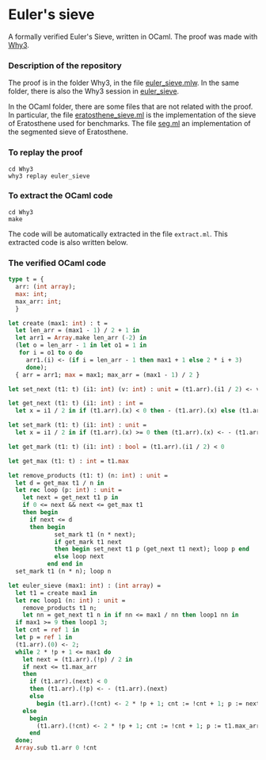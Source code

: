 Euler's sieve
================

A formally verified Euler's Sieve, written in OCaml.
The proof was made with [Why3](http://why3.lri.fr/).

### Description of the repository

The proof is in the folder Why3, in the file
[euler_sieve.mlw](/Why3/euler_sieve.mlw).
In the same folder, there is also the Why3 session in
[euler_sieve](/Why3/euler_sieve/).

In the OCaml folder, there are some files that are not related with the proof.
In particular, the file
[eratosthene_sieve.ml](/OCaml/eratosthene_sieve.ml) is the
implementation of the sieve of Eratosthene used for benchmarks.
The file [seg.ml](/OCaml/seg.ml) an implementation of the segmented sieve of
Eratosthene.

### To replay the proof

```
cd Why3
why3 replay euler_sieve
```

### To extract the OCaml code

```
cd Why3
make
```

The code will be automatically extracted in the file ```extract.ml```.
This extracted code is also written below.

### The verified OCaml code

```ocaml
type t = {
  arr: (int array);
  max: int;
  max_arr: int;
  }

let create (max1: int) : t =
  let len_arr = (max1 - 1) / 2 + 1 in
  let arr1 = Array.make len_arr (-2) in
  (let o = len_arr - 1 in let o1 = 1 in
   for i = o1 to o do
     arr1.(i) <- (if i = len_arr - 1 then max1 + 1 else 2 * i + 3)
     done);
  { arr = arr1; max = max1; max_arr = (max1 - 1) / 2 }

let set_next (t1: t) (i1: int) (v: int) : unit = (t1.arr).(i1 / 2) <- v

let get_next (t1: t) (i1: int) : int =
  let x = i1 / 2 in if (t1.arr).(x) < 0 then - (t1.arr).(x) else (t1.arr).(x)

let set_mark (t1: t) (i1: int) : unit =
  let x = i1 / 2 in if (t1.arr).(x) >= 0 then (t1.arr).(x) <- - (t1.arr).(x)

let get_mark (t1: t) (i1: int) : bool = (t1.arr).(i1 / 2) < 0

let get_max (t1: t) : int = t1.max

let remove_products (t1: t) (n: int) : unit =
  let d = get_max t1 / n in
  let rec loop (p: int) : unit =
    let next = get_next t1 p in
    if 0 <= next && next <= get_max t1
    then begin
      if next <= d
      then begin
             set_mark t1 (n * next);
             if get_mark t1 next
             then begin set_next t1 p (get_next t1 next); loop p end
             else loop next
           end end in
  set_mark t1 (n * n); loop n

let euler_sieve (max1: int) : (int array) =
  let t1 = create max1 in
  let rec loop1 (n: int) : unit =
    remove_products t1 n;
    let nn = get_next t1 n in if nn <= max1 / nn then loop1 nn in
  if max1 >= 9 then loop1 3;
  let cnt = ref 1 in
  let p = ref 1 in
  (t1.arr).(0) <- 2;
  while 2 * !p + 1 <= max1 do
    let next = (t1.arr).(!p) / 2 in
    if next <= t1.max_arr
    then
      if (t1.arr).(next) < 0
      then (t1.arr).(!p) <- - (t1.arr).(next)
      else
        begin (t1.arr).(!cnt) <- 2 * !p + 1; cnt := !cnt + 1; p := next end
    else
      begin
        (t1.arr).(!cnt) <- 2 * !p + 1; cnt := !cnt + 1; p := t1.max_arr + 1
      end
  done;
  Array.sub t1.arr 0 !cnt
```
